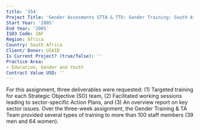 ```yaml
---
title: '354'
Project Title: 'Gender Assesments STTA & TTO: Gender Training: South Africa (TDY 57)'
Start Year: '2005'
End Year: '2005'
ISO3 Code: ZAF
Region: Africa
Country: South Africa
Client/ Donor: USAID
Is Current Project? (true/false): ''
Practice Area:
- Education, Gender and Youth
Contract Value USD: ''
---
```


For this assignment, three deliverables were requested: (1) Targeted training for each Strategic Objective (SO) team, (2) Facilitated working sessions leading to sector-specific Action Plans, and (3) An overview report on key sector issues. Over the three-week assignment, the Gender Training & TA Team provided several types of training to more than 100 staff members (39 men and 64 women).